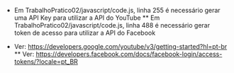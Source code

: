 * Em TrabalhoPratico02/javascript/code.js, linha 255 é necessário gerar uma API Key para utilizar a API do YouTube
** Em TrabalhoPratico02/javascript/code.js, linha 488 é necessário gerar token de acesso para utilizar a API do Facebook

* Ver: https://developers.google.com/youtube/v3/getting-started?hl=pt-br
** Ver: https://developers.facebook.com/docs/facebook-login/access-tokens/?locale=pt_BR
